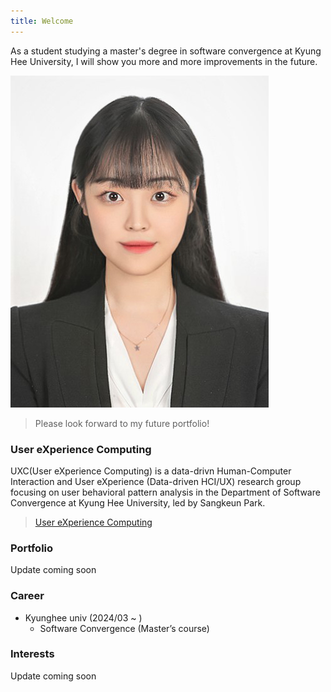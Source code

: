 ```yaml
---
title: Welcome
---
```


As a student studying a master's degree in software convergence at Kyung Hee University, I will show you more and more improvements in the future.

![CHA MIN JEONG](CMJ_IDphoto.jpg)

> Please look forward to my future portfolio!

### User eXperience Computing

UXC(User eXperience Computing) is a data-drivn Human-Computer Interaction and User eXperience (Data-driven HCI/UX) research group focusing on user behavioral pattern analysis in the Department of Software Convergence at Kyung Hee University, led by Sangkeun Park.

> [User eXperience Computing](https://skpark-khu.github.io/)

### Portfolio

Update coming soon



### Career

- Kyunghee univ (2024/03 ~ )
  - Software Convergence (Master’s course)



### Interests

Update coming soon
